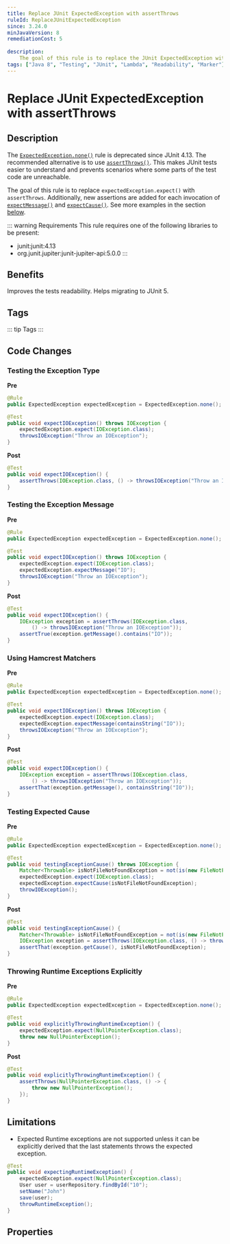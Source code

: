 ```yaml
---
title: Replace JUnit ExpectedException with assertThrows
ruleId: ReplaceJUnitExpectedException
since: 3.24.0
minJavaVersion: 8
remediationCost: 5
    
description:
    The goal of this rule is to replace the JUnit ExpectedException with 'assertThrows'. 
tags: ["Java 8", "Testing", "JUnit", "Lambda", "Readability", "Marker"]
---
```


# Replace JUnit ExpectedException with assertThrows

## Description

The [`ExpectedException.none()`](https://junit.org/junit4/javadoc/latest/org/junit/rules/ExpectedException.html#none()) rule is deprecated since JUnit 4.13. 
The recommended alternative is to use [`assertThrows()`](https://junit.org/junit4/javadoc/latest/org/junit/Assert.html#assertThrows(java.lang.Class,%20org.junit.function.ThrowingRunnable)).
This makes JUnit tests easier to understand and prevents scenarios where some parts of the test code are unreachable. 

The goal of this rule is to replace `expectedException.expect()` with `assertThrows`. 
Additionally, new assertions are added for each invocation of [`expectMessage()`](https://junit.org/junit4/javadoc/latest/org/junit/rules/ExpectedException.html#expectMessage(org.hamcrest.Matcher)) and [`expectCause()`](https://junit.org/junit4/javadoc/latest/org/junit/rules/ExpectedException.html#expectCause(org.hamcrest.Matcher)).
See more examples in the section [below](#code-changes). 

::: warning Requirements
This rule requires one of the following libraries to be present:
* junit:junit:4.13
* org.junit.jupiter:junit-jupiter-api:5.0.0
:::

## Benefits
Improves the tests readability. Helps migrating to JUnit 5. 

## Tags

::: tip Tags
<TagLinks />
:::

## Code Changes

### Testing the Exception Type

__Pre__
```java
@Rule
public ExpectedException expectedException = ExpectedException.none();

@Test
public void expectIOException() throws IOException {
    expectedException.expect(IOException.class);
    throwsIOException("Throw an IOException");
}
```

__Post__
```java
@Test
public void expectIOException() {
    assertThrows(IOException.class, () -> throwsIOException("Throw an IOException"));
}
```

### Testing the Exception Message

__Pre__
```java
@Rule
public ExpectedException expectedException = ExpectedException.none();

@Test
public void expectIOException() throws IOException {
    expectedException.expect(IOException.class);
    expectedException.expectMessage("IO");
    throwsIOException("Throw an IOException");
}
```

__Post__
```java
@Test
public void expectIOException() {
    IOException exception = assertThrows(IOException.class, 
        () -> throwsIOException("Throw an IOException"));
    assertTrue(exception.getMessage().contains("IO"));
}
```

### Using Hamcrest Matchers

__Pre__
```java
@Rule
public ExpectedException expectedException = ExpectedException.none();

@Test
public void expectIOException() throws IOException {
    expectedException.expect(IOException.class);
    expectedException.expectMessage(containsString("IO"));
    throwsIOException("Throw an IOException");
}
```

__Post__
```java
@Test
public void expectIOException() {
    IOException exception = assertThrows(IOException.class, 
        () -> throwsIOException("Throw an IOException"));
    assertThat(exception.getMessage(), containsString("IO"));
}
```

### Testing Expected Cause

__Pre__
```java
@Rule
public ExpectedException expectedException = ExpectedException.none();

@Test
public void testingExceptionCause() throws IOException {
    Matcher<Throwable> isNotFileNotFoundException = not(is(new FileNotFoundException()));
    expectedException.expect(IOException.class);
    expectedException.expectCause(isNotFileNotFoundException);
    throwIOException();
}
```

__Post__
```java
@Test
public void testingExceptionCause() {
    Matcher<Throwable> isNotFileNotFoundException = not(is(new FileNotFoundException()));
    IOException exception = assertThrows(IOException.class, () -> throwIOException());
    assertThat(exception.getCause(), isNotFileNotFoundException);
}
```

### Throwing Runtime Exceptions Explicitly
__Pre__
```java
@Rule
public ExpectedException expectedException = ExpectedException.none();

@Test
public void explicitlyThrowingRuntimeException() {
    expectedException.expect(NullPointerException.class);
    throw new NullPointerException();
}
```

__Post__
```java
@Test
public void explicitlyThrowingRuntimeException() {
    assertThrows(NullPointerException.class, () -> {
        throw new NullPointerException();
    });
}
```

## Limitations

* Expected Runtime exceptions are not supported unless it can be explicitly derived that the last statements throws the expected exception. 

```java
@Test
public void expectingRuntimeException() {
    expectedException.expect(NullPointerException.class);
    User user = userRepository.findById("10");
    setName("John")
    save(user);
    throwRuntimeException();
}
```

<VersionNotice />

## Properties

<RuleProperties />
